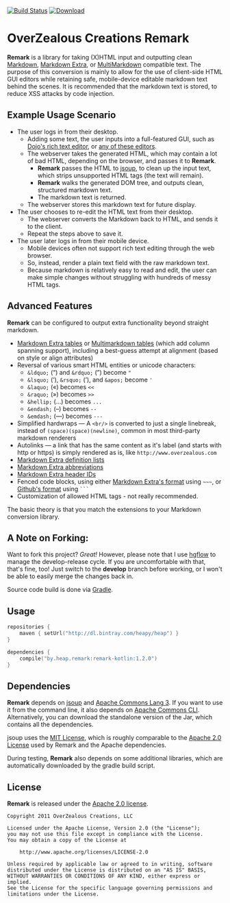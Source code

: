 [![Build Status](https://travis-ci.org/Heapy/remark-kotlin.svg?branch=master)](https://travis-ci.org/Heapy/remark-kotlin) [![Download](https://api.bintray.com/packages/heapy/heap/remark-kotlin/images/download.svg) ](https://bintray.com/heapy/heap/remark-kotlin/_latestVersion)


# OverZealous Creations Remark

**Remark** is a library for taking (X)HTML input and outputting clean [Markdown][], [Markdown Extra][], or [MultiMarkdown][] compatible text.  The purpose of this conversion is mainly to allow for the use of client-side HTML GUI editors while retaining safe, mobile-device editable markdown text behind the scenes.  It is recommended that the markdown text is stored, to reduce XSS attacks by code injection.

## Example Usage Scenario

 * The user logs in from their desktop.
     * Adding some text, the user inputs into a full-featured GUI, such as [Dojo's rich text editor][dojo_rte], or [any of these editors][other_rtes].
     * The webserver takes the generated HTML, which may contain a lot of bad HTML, depending on the browser, and passes it to **Remark**.
         * **Remark** passes the HTML to [jsoup][], to clean up the input text, which strips unsupported HTML tags (the text will remain).
         * **Remark** walks the generated DOM tree, and outputs clean, structured markdown text.
         * The markdown text is returned.
     * The webserver stores this markdown text for future display.
 * The user chooses to re-edit the HTML text from their desktop.
     * The webserver converts the Markdown back to HTML, and sends it to the client.
     * Repeat the steps above to save it.
 * The user later logs in from their mobile device.
     * Mobile devices often not support rich text editing through the web browser.
     * So, instead, render a plain text field with the raw markdown text.
     * Because markdown is relatively easy to read and edit, the user can make simple changes without struggling with hundreds of messy HTML tags.

## Advanced Features

**Remark** can be configured to output extra functionality beyond straight markdown.

 * [Markdown Extra tables][] or [Multimarkdown tables][] (which add column spanning support), including a best-guess attempt at alignment (based on style or align attributes)
 * Reversal of various smart HTML entities or unicode characters:
     * `&ldquo;` (“) and `&rdquo;` (”) become `"`
     * `&lsquo;` (‘), `&rsquo;` (’), and `&apos;` become `'`
     * `&laquo;` («) becomes `<<`
     * `&raquo;` (») becomes `>>`
     * `&hellip;` (…) becomes `...`
     * `&endash;` (–) becomes `--`
     * `&emdash;` (—) becomes `---`
 * Simplified hardwraps — A `<br/>` is converted to just a single linebreak, instead of `(space)(space)(newline)`, common in most third-party markdown renderers
 * Autolinks — a link that has the same content as it's label (and starts with http or https) is simply rendered as is, like `http://www.overzealous.com`
 * [Markdown Extra definition lists][]
 * [Markdown Extra abbreviations][]
 * [Markdown Extra header IDs][]
 * Fenced code blocks, using either [Markdown Extra's format][Markdown Extra fenced code block] using `~~~`, or [Github's format][Github fenced code block] using ` ``` `
 * Customization of allowed HTML tags - not really recommended.

The basic theory is that you match the extensions to your Markdown conversion library.

## A Note on Forking:

Want to fork this project?  *Great!*  However, please note that I use [hgflow][] to manage the develop-release cycle.  If you are uncomfortable with that, that's fine, too!  Just switch to the **develop** branch before working, or I won't be able to easily merge the changes back in.

Source code build is done via [Gradle][].

## Usage

```kotlin
repositories { 
    maven { setUrl("http://dl.bintray.com/heapy/heap") } 
} 

dependencies {
    compile("by.heap.remark:remark-kotlin:1.2.0")
}
```

## Dependencies

**Remark** depends on [jsoup][] and [Apache Commons Lang 3][].  If you want to use it from the command line, it also depends on [Apache Commons CLI][].  Alternatively, you can download the standalone version of the Jar, which contains all the dependencies.

jsoup uses the [MIT License][jsoup license], which is roughly comparable to the [Apache 2.0 License][] used by Remark and the Apache dependencies.

During testing, **Remark** also depends on some additional libraries, which are automatically downloaded by the gradle build script.

## License

**Remark** is released under the [Apache 2.0 license][].

    Copyright 2011 OverZealous Creations, LLC

    Licensed under the Apache License, Version 2.0 (the "License");
    you may not use this file except in compliance with the License.
    You may obtain a copy of the License at

        http://www.apache.org/licenses/LICENSE-2.0

    Unless required by applicable law or agreed to in writing, software
    distributed under the License is distributed on an "AS IS" BASIS,
    WITHOUT WARRANTIES OR CONDITIONS OF ANY KIND, either express or implied.
    See the License for the specific language governing permissions and
    limitations under the License.

[Markdown]: http://daringfireball.net/projects/markdown/
[Markdown Extra]: http://michelf.com/projects/php-markdown/extra/
[Markdown Extra tables]: http://michelf.com/projects/php-markdown/extra/#table
[Markdown Extra definition lists]: http://michelf.com/projects/php-markdown/extra/#def-list
[Markdown Extra fenced code block]: http://michelf.com/projects/php-markdown/extra/#fenced-code-blocks
[Markdown Extra abbreviations]: http://michelf.com/projects/php-markdown/extra/#abbr
[Markdown Extra header IDs]: http://michelf.com/projects/php-markdown/extra/#header-id
[MultiMarkdown]: http://fletcherpenney.net/multimarkdown/
[MultiMarkdown tables]: http://fletcher.github.com/peg-multimarkdown/#tables
[Github fenced code block]: http://github.github.com/github-flavored-markdown/
[dojo_rte]: http://dojotoolkit.org/reference-guide/dijit/Editor.html
[other_rtes]: http://www.queness.com/post/212/10-jquery-and-non-jquery-javascript-rich-text-editors
[jsoup]: http://jsoup.org/
[jsoup license]: http://jsoup.org/license
[Apache Commons Lang 3]: http://commons.apache.org/lang/
[Apache Commons CLI]: http://commons.apache.org/cli/
[hgflow]: https://bitbucket.org/yinwm/hgflow/wiki/Home
[Gradle]: http://gradle.org/
[Apache 2.0 License]: http://www.apache.org/licenses/LICENSE-2.0
